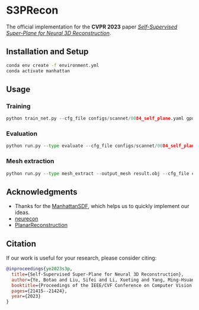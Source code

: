 # S3PRecon

The official implementation for the **CVPR 2023** paper [_Self-Supervised Super-Plane for Neural 3D Reconstruction_](https://openaccess.thecvf.com/content/CVPR2023/papers/Ye_Self-Supervised_Super-Plane_for_Neural_3D_Reconstruction_CVPR_2023_paper.pdf).

## Installation and Setup
```bash
conda env create -f environment.yml
conda activate manhattan
```

## Usage

### Training
```python
python train_net.py --cfg_file configs/scannet/0084_self_plane.yaml gpus 0, exp_name scannet_0084_self_plane
```

### Evaluation
```python
python run.py --type evaluate --cfg_file configs/scannet/0084_self_plane.yaml gpus 0, exp_name scannet_0084_self_plane
```

### Mesh extraction
```python
python run.py --type mesh_extract --output_mesh result.obj --cfg_file configs/scannet/0084_self_plane.yaml gpus 0, exp_name scannet_0084_self_plane
```


## Acknowledgments
* Thanks for the [ManhattanSDF](https://github.com/zju3dv/manhattan_sdf), which helps us to quickly implement our ideas.
* [neurecon](https://github.com/ventusff/neurecon)
* [PlanarReconstruction](https://github.com/svip-lab/PlanarReconstruction)

## Citation
If our work is useful for your research, please consider citing:

```Bibtex
@inproceedings{ye2023s3p,
  title={Self-Supervised Super-Plane for Neural 3D Reconstruction},
  author={Ye, Botao and Liu, Sifei and Li, Xueting and Yang, Ming-Hsuan},
  booktitle={Proceedings of the IEEE/CVF Conference on Computer Vision and Pattern Recognition},
  pages={21415--21424},
  year={2023}
}
```